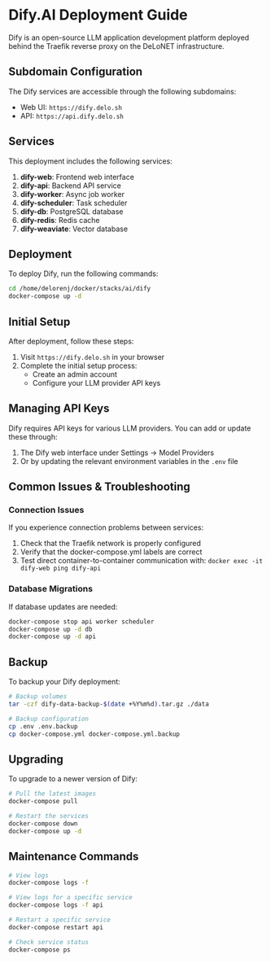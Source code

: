 # Dify.AI Deployment Guide

Dify is an open-source LLM application development platform deployed behind the Traefik reverse proxy on the DeLoNET infrastructure.

## Subdomain Configuration

The Dify services are accessible through the following subdomains:

- Web UI: `https://dify.delo.sh` 
- API: `https://api.dify.delo.sh`

## Services

This deployment includes the following services:

1. **dify-web**: Frontend web interface
2. **dify-api**: Backend API service
3. **dify-worker**: Async job worker
4. **dify-scheduler**: Task scheduler
5. **dify-db**: PostgreSQL database
6. **dify-redis**: Redis cache
7. **dify-weaviate**: Vector database

## Deployment

To deploy Dify, run the following commands:

```bash
cd /home/delorenj/docker/stacks/ai/dify
docker-compose up -d
```

## Initial Setup

After deployment, follow these steps:

1. Visit `https://dify.delo.sh` in your browser
2. Complete the initial setup process:
   - Create an admin account
   - Configure your LLM provider API keys

## Managing API Keys

Dify requires API keys for various LLM providers. You can add or update these through:

1. The Dify web interface under Settings → Model Providers
2. Or by updating the relevant environment variables in the `.env` file

## Common Issues & Troubleshooting

### Connection Issues

If you experience connection problems between services:

1. Check that the Traefik network is properly configured
2. Verify that the docker-compose.yml labels are correct
3. Test direct container-to-container communication with: `docker exec -it dify-web ping dify-api`

### Database Migrations

If database updates are needed:

```bash
docker-compose stop api worker scheduler
docker-compose up -d db
docker-compose up -d api
```

## Backup

To backup your Dify deployment:

```bash
# Backup volumes
tar -czf dify-data-backup-$(date +%Y%m%d).tar.gz ./data

# Backup configuration
cp .env .env.backup
cp docker-compose.yml docker-compose.yml.backup
```

## Upgrading

To upgrade to a newer version of Dify:

```bash
# Pull the latest images
docker-compose pull

# Restart the services
docker-compose down
docker-compose up -d
```

## Maintenance Commands

```bash
# View logs
docker-compose logs -f

# View logs for a specific service
docker-compose logs -f api

# Restart a specific service
docker-compose restart api

# Check service status
docker-compose ps
```
